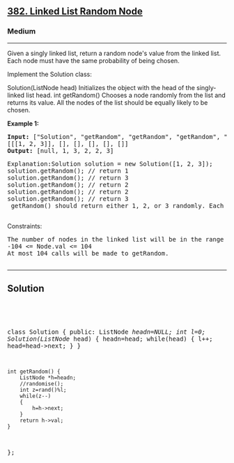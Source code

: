 
<h2><a href="https://leetcode.com/problems/linked-list-random-node/description/">382. Linked List Random Node</a></h2>
<h3>Medium</h3>
<hr>
<div><p>
Given a singly linked list, return a random node's value from the linked list. Each node must have the same probability of being chosen.

Implement the Solution class:

Solution(ListNode head) Initializes the object with the head of the singly-linked list head.
int getRandom() Chooses a node randomly from the list and returns its value. All the nodes of the list should be equally likely to be chosen.
</p>


<p><strong>Example 1:</strong></p>
<pre><strong>Input:</strong> ["Solution", "getRandom", "getRandom", "getRandom", "getRandom", "getRandom"]
[[[1, 2, 3]], [], [], [], [], []]
<strong>Output:</strong> [null, 1, 3, 2, 2, 3]
</pre>
<pre>
Explanation:Solution solution = new Solution([1, 2, 3]);
solution.getRandom(); // return 1
solution.getRandom(); // return 3
solution.getRandom(); // return 2
solution.getRandom(); // return 2
solution.getRandom(); // return 3
 getRandom() should return either 1, 2, or 3 randomly. Each element should have equal probability of returning.
  </pre>


Constraints:
<pre>
The number of nodes in the linked list will be in the range [1, 104].
-104 <= Node.val <= 104
At most 104 calls will be made to getRandom.
 
</pre>
<hr>
 <h2><strong><b>Solution</b></strong></h2>
 <br>
 <pre>

class Solution {
public:
     ListNode *headn=NULL;
    int l=0;
    Solution(ListNode* head) {
        headn=head;
        while(head)
        {
            l++;
            head=head->next;
        }
    }
    
    int getRandom() {
        ListNode *h=headn;
        //randomise();
        int z=rand()%l;
        while(z--)
        {
            h=h->next;
        }
        return h->val;
    }
};

 </pre>

